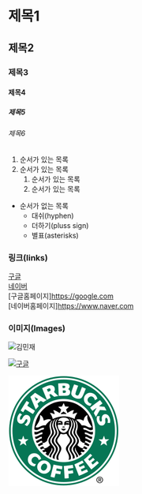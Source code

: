 # 제목1

## 제목2

### 제목3

#### 제목4

##### 제목5

###### 제목6

1. 순서가 있는 목록
2. 순서가 있는 목록
    1. 순서가 있는 목록
    2. 순서가 있는 목록


- 순서가 없는 목록
  - 대쉬(hyphen)
  + 더하기(pluss sign)
  * 별표(asterisks)
 
 ### 링크(links)
 [구글](https://www.google.com)   
 [네이버](https://naver.com)   
 [구글홈페이지]<https://google.com>   
 [네이버홈페이지]<https://www.naver.com>   
 <!-- 대괄호에는 밖에 보여질 이름 / 괄호안에는 이동 링크 -->

 ### 이미지(Images)
 ![김민재](https://search.pstatic.net/common?type=b&size=216&expire=1&refresh=true&quality=100&direct=true&src=http%3A%2F%2Fsstatic.naver.net%2Fpeople%2F75%2F201901031815151401.png)   

 [![구글](https://www.google.com/images/branding/googlelogo/1x/googlelogo_color_272x92dp.png)](https://google.com)

 ![스타벅스로고](./asset/Starbucks_Coffee_Logo.png)
